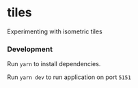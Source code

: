 # tiles
Experimenting with isometric tiles


### Development
Run `yarn` to install dependencies.

Run `yarn dev` to run application on port `5151`